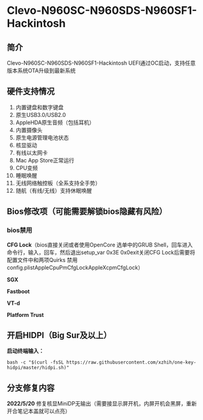# Clevo-N960SC-N960SDS-N960SF1-Hackintosh

## 简介

Clevo-N960SC-N960SDS-N960SF1-Hackintosh UEFI通过OC启动，支持任意版本系统OTA升级到最新系统

## 硬件支持情况

1. 内置键盘和数字键盘
2. 原生USB3.0/USB2.0 
3. AppleHDA原生音频（包括耳机）
4. 内置摄像头
5. 原生电源管理电池状态
6. 核显驱动
7. 有线以太网卡
8. Mac App Store正常运行
9. CPU变频
10. 睡眠唤醒
11. 无线网络触控板（全系支持全手势）
12. 随航（有线/无线）支持休眠唤醒

## Bios修改项（可能需要解锁bios隐藏有风险）



### bios禁用

**CFG Lock**（bios直接关闭或者使用OpenCore 选单中的GRUB Shell，回车进入命令行，输入，回车，然后退出setup_var 0x3E 0x0exit关闭CFG Lock后需要将配置文件中和两项Quirks 禁用config.plistAppleCpuPmCfgLockAppleXcpmCfgLock）

**SGX**

**Fastboot**

**VT-d**

**Platform Trust**

## 开启HIDPI（Big Sur及以上）

**启动终端输入：**

```shell
bash -c "$(curl -fsSL https://raw.githubusercontent.com/xzhih/one-key-hidpi/master/hidpi.sh)"
```

## 分支修复内容

**2022/5/20** 修复核显MiniDP无输出（需要接显示屏开机，内屏开机会黑屏，重新开合笔记本盖就可以点亮）
